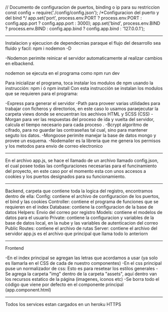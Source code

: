 // Documento de configuracion de puertos, binding o ip para su restriccion
const config = require('./config/config.json');
/*Configuracion del puerto y del bind */
app.set('port', process.env.PORT ? process.env.PORT : config.app.port ? config.app.port : 3000);
app.set('bind', process.env.BIND ? process.env.BIND : config.app.bind ? config.app.bind : '127.0.0.1');


**************
Instalacion y ejecucion de dependecnias paraque el flujo del desarrollo sea fluido y facil:
npm i nodemon -D

-Nodemon perimite reinicar el servidor automaticamente al realizar cambios en elbackend.

nodemon se ejecuta en el programa como npm run dev

Para inicializar el programa, toca instalar los modulos de npm usando la instrucción:
npm i ó npm install
Con esta instrucción se instalan los modulos que se requieren para el programa:

-Express para generar el servidor
-Path para proveer varias utilidades para trabajar con ficheros y directorios, en este caso lo usamos paraejecutar la carpeta views donde se encuentran los aechivos HTML y SCSS (CSS)
-Morgan para ver las respuestas del proceso de ida y vuelta del servidor, calcula el tiempo necesario para cada proceso .
-Bcrypt algoritmo de cifrado, para no guardar las contraseñas tal cual, sino para mantener seguto los datos.
-Mongoose perimite manejar la base de datos mongo y provee un esquema.
-Nodemailer es la libreria que me genera los permisos y los metodos para envio de correo electronico

*******************
En el archivo app.js, se hace el llamado de un archivo llamado config.json, el cual posee todas las configuraciones necesarias para el funcinamiento del proyecto, en este caso por el momento esta con unos accesos a cookies y los puertos designados para su funcionamiento.

*******************
Backend, carpeta que contiene toda la logica del registro, encontramos dentro de ella:
Config: contiene el archivo de configuracion de los puertos, el bind y las cookies
Controller: contiene el programa de funciones que se requieren en el index
Database: contiene la configuracion de la base de datos
Helpers: Envio del correo por registro
Models: contiene el modelos de datos para el usuario
Private: contiene la configuracion y variables de la base de datos local, en la nube y las variables de autenticacion del correo
Public
Routes: contiene el archivo de rutas
Server: contiene el archivo del servidor
app.js es el archivo que principal que llama todo lo anteriorn

***************************

Frontend

-En el index principal se agregan las letras que acordamos a usar (ya solo es llamarla en el CSS de cada de nuestro componentes)
-En el css principal puse un normalizador de css: Esto es para resetear los estilos generales
-Se agrega la carpeta "img" dentro de la carpeta "assets", aquí dentro van los recursos estatico de la página (imagenes, iconos etc)
-Se borra todo el código que viene por defecto en el componente principal (app.component.html)

***
Todos los services estan cargados en un heroku HTTPS